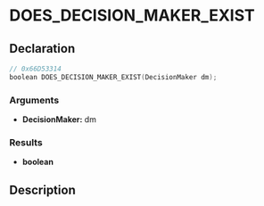 # DOES_DECISION_MAKER_EXIST

## Declaration
```cpp
// 0x66D53314
boolean DOES_DECISION_MAKER_EXIST(DecisionMaker dm);
```

### Arguments
- **DecisionMaker:** dm

### Results
- **boolean**

## Description
